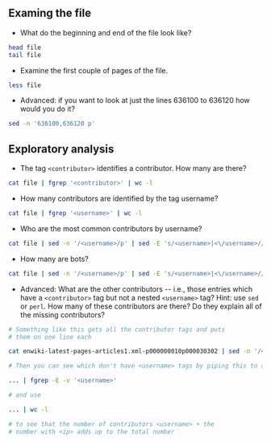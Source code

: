 ## Examing the file

* What do the beginning and end of the file look like?

```bash
head file
tail file
```

* Examine the first couple of pages of the file.

```bash
less file
```

* Advanced: if you want to look at just the lines 636100 to 636120 how would you do it?

```bash
sed -n '636100,636120 p'
```

## Exploratory analysis

* The tag `<contributor>` identifies a contributor. How many are there?

```bash
cat file | fgrep '<contributor>' | wc -l
```

* How many contributors are identified by the tag username?

```bash
cat file | fgrep '<username>' | wc -l
```

* Who are the most common contributors by username?

```bash
cat file | sed -n '/<username>/p' | sed -E 's/<username>|<\/username>//g' | sort | uniq -c | sort -rn | head
```

* How many are bots?

```bash
cat file | sed -n '/<username>/p' | sed -E 's/<username>|<\/username>//g' | sort | uniq | fgrep -E '[B|b][O|o][T|t]' | wc -l
```

* Advanced:   What are the other contributors -- i.e., those entries which have a `<contributor>` tag but not a nested `<username>` tag?  Hint: use `sed` or `perl`.  How many of these contributors are there?  Do they explain all of the missing contributors?

```bash
# Something like this gets all the contributor tags and puts
# them on one line each

cat enwiki-latest-pages-articles1.xml-p000000010p000030302 | sed -n '/<contributor>/,/<\/contributor>/p' | awk 'BEGIN {ORS=""} /<\/contributor>/ {ORS="\n"; print $0} !/<\/contributor>/ {ORS="" ; print $0} END {print "\n"}'

# Then you can see which don't have <username> tags by piping this to a grep command

... | fgrep -E -v '<username>'

# and use

... | wc -l

# to see that the number of contributors <username> + the
# number with <ip> adds up to the total number
```
